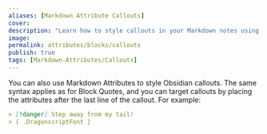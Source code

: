 ```yaml
---
aliases: [Markdown Attribute Callouts]
cover: 
description: "Learn how to style callouts in your Markdown notes using attributes."
image: 
permalink: attributes/blocks/callouts
publish: true
tags: [Markdown-Attributes/Callouts]
---
```


You can also use Markdown Attributes to style Obsidian callouts. The same syntax applies as for Block Quotes, and you can target callouts by placing the attributes after the last line of the callout. For example:

```md
> [!danger] Step away from my tail!
> { .DragonscriptFont }
```
